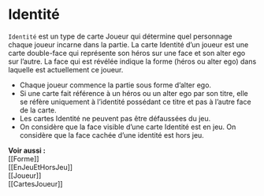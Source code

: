 # Identité
`Identité` est un type de carte Joueur qui détermine quel personnage chaque joueur incarne dans la partie. La carte Identité d’un joueur est une carte double-face qui représente son héros sur une face et son alter ego sur l’autre. La face qui est révélée indique la forme (héros ou alter ego) dans laquelle est actuellement ce joueur. 

- Chaque joueur commence la partie sous forme d’alter ego.
- Si une carte fait référence à un héros ou un alter ego par son titre, elle se réfère uniquement à l’identité possédant ce titre et pas à l’autre face de la carte. 
- Les cartes Identité ne peuvent pas être défaussées du jeu.
- On considère que la face visible d’une carte Identité est en jeu. On considère que la face cachée d’une identité est hors jeu.

**Voir aussi :**  
[[Forme]]  
[[EnJeuEtHorsJeu]]  
[[Joueur]]  
[[CartesJoueur]]